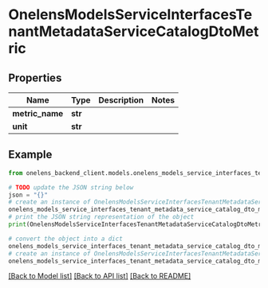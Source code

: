 # OnelensModelsServiceInterfacesTenantMetadataServiceCatalogDtoMetric


## Properties

Name | Type | Description | Notes
------------ | ------------- | ------------- | -------------
**metric_name** | **str** |  | 
**unit** | **str** |  | 

## Example

```python
from onelens_backend_client.models.onelens_models_service_interfaces_tenant_metadata_service_catalog_dto_metric import OnelensModelsServiceInterfacesTenantMetadataServiceCatalogDtoMetric

# TODO update the JSON string below
json = "{}"
# create an instance of OnelensModelsServiceInterfacesTenantMetadataServiceCatalogDtoMetric from a JSON string
onelens_models_service_interfaces_tenant_metadata_service_catalog_dto_metric_instance = OnelensModelsServiceInterfacesTenantMetadataServiceCatalogDtoMetric.from_json(json)
# print the JSON string representation of the object
print(OnelensModelsServiceInterfacesTenantMetadataServiceCatalogDtoMetric.to_json())

# convert the object into a dict
onelens_models_service_interfaces_tenant_metadata_service_catalog_dto_metric_dict = onelens_models_service_interfaces_tenant_metadata_service_catalog_dto_metric_instance.to_dict()
# create an instance of OnelensModelsServiceInterfacesTenantMetadataServiceCatalogDtoMetric from a dict
onelens_models_service_interfaces_tenant_metadata_service_catalog_dto_metric_form_dict = onelens_models_service_interfaces_tenant_metadata_service_catalog_dto_metric.from_dict(onelens_models_service_interfaces_tenant_metadata_service_catalog_dto_metric_dict)
```
[[Back to Model list]](../README.md#documentation-for-models) [[Back to API list]](../README.md#documentation-for-api-endpoints) [[Back to README]](../README.md)


